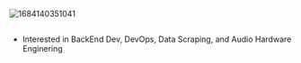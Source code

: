 ![1684140351041](https://github.com/inutwp/nangjogja/assets/39829640/548a24f3-e3a0-4a9d-9656-45ce0a3259f1)
##
<!-- - Currently working on UPT TIK Lampung University as Software Developer -->
- Interested in BackEnd Dev, DevOps, Data Scraping, and Audio Hardware Enginering

<!-- ## Tech Stack -->
<!-- <p align="center"> -->
<!--   <img alt="Go" src="https://img.shields.io/badge/-Go-45b8d8?style=flat-square&logo=go&logoColor=white" /> -->
<!--   <img alt="PHP" src="https://img.shields.io/badge/-PHP-7B1FA2?style=flat-square&logo=php&logoColor=white" /> -->
<!--   <img alt="Laravel" src="https://img.shields.io/badge/-Laravel-F44336?style=flat-square&logo=laravel&logoColor=white" /> -->
<!--   <img alt="Docker" src="https://img.shields.io/badge/-Docker-03A9F4?style=flat-square&logo=docker&logoColor=white" /> -->
<!--   <img alt="Git" src="https://img.shields.io/badge/-Git-F05032?style=flat-square&logo=git&logoColor=white" /> -->
<!--   <img alt="React" src="https://img.shields.io/badge/-React-0175C2?style=flat-square&logo=react&logoColor=white" /> -->
<!--   <img alt="Javascript" src="https://img.shields.io/badge/-JavaScript-F7DF1E?style=flat-square&logo=javascript&logoColor=white" /> -->
<!--   <img alt="Python" src="https://img.shields.io/badge/-Python-8BC34A?style=flat-square&logo=python&logoColor=white" /> -->
<!--   <img alt="Insomnia" src="https://img.shields.io/badge/-Insomnia-5849BE?style=flat-square&logo=insomnia&logoColor=white" /> -->
<!--   <img alt="Fiber" src="https://img.shields.io/badge/-Fiber-45b8d8?style=flat-square&logo=fiber&logoColor=white" /> -->
<!--   <img alt="Elasticsearch" src="https://img.shields.io/badge/-Elasticsearch-FF9800?style=flat-square&logo=elasticsearch&logoColor=white" /> -->
<!--   <img alt="Scrapy" src="https://img.shields.io/badge/-Scrapy-8BC32A?style=flat-square&logo=scrapy&logoColor=white" /> -->
<!--   <img alt="Echo" src="https://img.shields.io/badge/-Echo-03A9F4?style=flat-square&logo=echo&logoColor=white" /> -->
<!-- </p> -->

<!-- <p align="center"> -->
<!--   <a href="https://github.com/inutwp/github-readme-stats"> -->
<!--     <img align="center" alt="inutwp's GitHub stats" src="https://github-readme-stats.vercel.app/api?username=inutwp&show_icons=true&count_private=true&hide_border=true&include_all_commits=true&count_private=true&theme=codeSTACKr" /> -->
<!-- </a> -->
<!-- </p> -->
